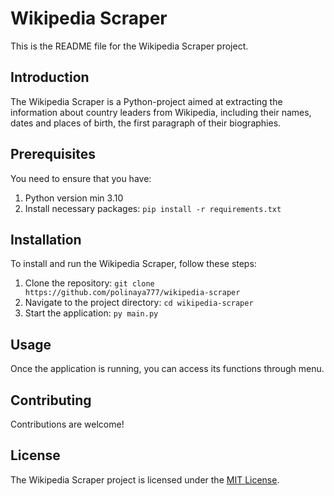 # Wikipedia Scraper

This is the README file for the Wikipedia Scraper project.

## Introduction

The Wikipedia Scraper is a Python-project aimed at extracting the information about country leaders from Wikipedia, including their names, dates and places of birth, the first paragraph of their biographies.

## Prerequisites

You need to ensure that you have:

1. Python version min 3.10
2. Install necessary packages: `pip install -r requirements.txt`

## Installation

To install and run the Wikipedia Scraper, follow these steps:

1. Clone the repository: `git clone https://github.com/polinaya777/wikipedia-scraper`
2. Navigate to the project directory: `cd wikipedia-scraper`
3. Start the application: `py main.py`

## Usage

Once the application is running, you can access its functions through menu.

## Contributing

Contributions are welcome!

## License

The Wikipedia Scraper project is licensed under the [MIT License](./LICENSE.md).
